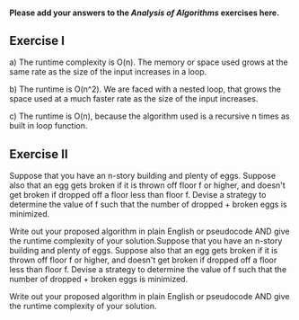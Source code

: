 #### Please add your answers to the ***Analysis of  Algorithms*** exercises here.

## Exercise I

a) The runtime complexity is O(n). The memory or space used grows at the same rate as the size of the input increases in a loop.

b) The runtime is O(n^2). We are faced with a nested loop, that grows the space used at a much faster rate as the size of the input increases.


c) The runtime is O(n), because the algorithm used is a recursive n times as built in loop function. 

## Exercise II


Suppose that you have an n-story building and plenty of eggs. Suppose also that an egg gets broken if it is thrown off floor f or higher, and doesn't get broken if dropped off a floor less than floor f. Devise a strategy to determine the value of f such that the number of dropped + broken eggs is minimized.

Write out your proposed algorithm in plain English or pseudocode AND give the runtime complexity of your solution.Suppose that you have an n-story building and plenty of eggs. Suppose also that an egg gets broken if it is thrown off floor f or higher, and doesn't get broken if dropped off a floor less than floor f. Devise a strategy to determine the value of f such that the number of dropped + broken eggs is minimized.

Write out your proposed algorithm in plain English or pseudocode AND give the runtime complexity of your solution.

```

```